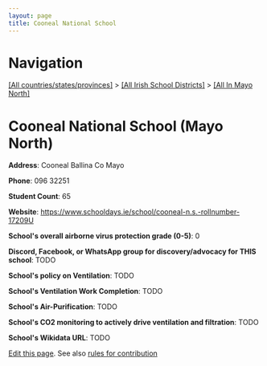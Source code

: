 ```yaml
---
layout: page
title: Cooneal National School
---
```

# Navigation

[[All countries/states/provinces]](../../..) > [[All Irish School Districts]](../..) > [[All In Mayo North]](..)

# Cooneal National School (Mayo North)

**Address**: Cooneal Ballina Co Mayo

**Phone**: 096 32251

**Student Count**: 65

**Website**: <https://www.schooldays.ie/school/cooneal-n.s.-rollnumber-17209U>

**School's overall airborne virus protection grade (0-5)**: 0

**Discord, Facebook, or WhatsApp group for discovery/advocacy for THIS school**: TODO

**School's policy on Ventilation**: TODO

**School's Ventilation Work Completion**: TODO

**School's Air-Purification**: TODO

**School's CO2 monitoring to actively drive ventilation and filtration**: TODO

**School's Wikidata URL**: TODO


[Edit this page](https://github.com/ventilate-schools/Ireland/edit/main/./Mayo_North/Cooneal_National_School.md). See also [rules for contribution](../../../contribution-rules/)